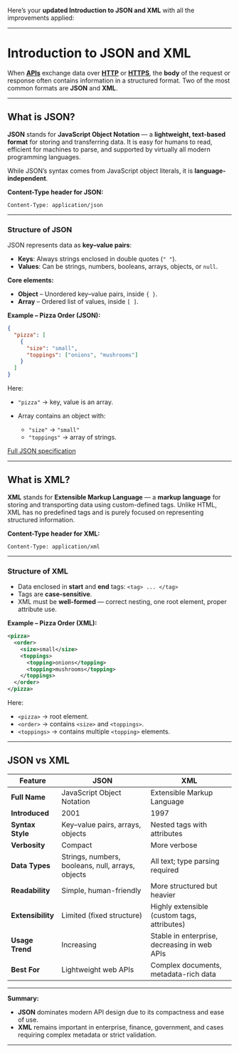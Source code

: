 Here’s your **updated Introduction to JSON and XML** with all the improvements applied:

---

# **Introduction to JSON and XML**

When **[APIs](API.md)** exchange data over **[HTTP](HTTP_intro.md)** or **[HTTPS](HTTPS_.md)**, the **body** of the request or response often contains information in a structured format.
Two of the most common formats are **JSON** and **XML**.

---

## **What is JSON?**

**JSON** stands for **JavaScript Object Notation** — a **lightweight, text-based format** for storing and transferring data.
It is easy for humans to read, efficient for machines to parse, and supported by virtually all modern programming languages.

While JSON’s syntax comes from JavaScript object literals, it is **language-independent**.

**Content-Type header for JSON:**

```
Content-Type: application/json
```

---

### **Structure of JSON**

JSON represents data as **key–value pairs**:

* **Keys**: Always strings enclosed in double quotes (`" "`).
* **Values**: Can be strings, numbers, booleans, arrays, objects, or `null`.

**Core elements:**

* **Object** – Unordered key–value pairs, inside `{ }`.
* **Array** – Ordered list of values, inside `[ ]`.

**Example – Pizza Order (JSON):**

```json
{
  "pizza": [
    {
      "size": "small",
      "toppings": ["onions", "mushrooms"]
    }
  ]
}
```

Here:

* `"pizza"` → key, value is an array.
* Array contains an object with:

  * `"size"` → `"small"`
  * `"toppings"` → array of strings.

[Full JSON specification](https://www.json.org/json-en.html)

---

## **What is XML?**

**XML** stands for **Extensible Markup Language** — a **markup language** for storing and transporting data using custom-defined tags.
Unlike HTML, XML has no predefined tags and is purely focused on representing structured information.

**Content-Type header for XML:**

```
Content-Type: application/xml
```

---

### **Structure of XML**

* Data enclosed in **start** and **end** tags: `<tag> ... </tag>`
* Tags are **case-sensitive**.
* XML must be **well-formed** — correct nesting, one root element, proper attribute use.

**Example – Pizza Order (XML):**

```xml
<pizza>
  <order>
    <size>small</size>
    <toppings>
      <topping>onions</topping>
      <topping>mushrooms</topping>
    </toppings>
  </order>
</pizza>
```

Here:

* `<pizza>` → root element.
* `<order>` → contains `<size>` and `<toppings>`.
* `<toppings>` → contains multiple `<topping>` elements.

---

## **JSON vs XML**

| Feature           | JSON                                              | XML                                          |
| ----------------- | ------------------------------------------------- | -------------------------------------------- |
| **Full Name**     | JavaScript Object Notation                        | Extensible Markup Language                   |
| **Introduced**    | 2001                                              | 1997                                         |
| **Syntax Style**  | Key–value pairs, arrays, objects                  | Nested tags with attributes                  |
| **Verbosity**     | Compact                                           | More verbose                                 |
| **Data Types**    | Strings, numbers, booleans, null, arrays, objects | All text; type parsing required              |
| **Readability**   | Simple, human-friendly                            | More structured but heavier                  |
| **Extensibility** | Limited (fixed structure)                         | Highly extensible (custom tags, attributes)  |
| **Usage Trend**   | Increasing                                        | Stable in enterprise, decreasing in web APIs |
| **Best For**      | Lightweight web APIs                              | Complex documents, metadata-rich data        |

---

**Summary:**

* **JSON** dominates modern API design due to its compactness and ease of use.
* **XML** remains important in enterprise, finance, government, and cases requiring complex metadata or strict validation.

---
